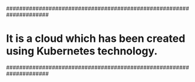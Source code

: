 #####################################################################
# It is a cloud which has been created using Kubernetes technology. #
#####################################################################
